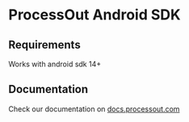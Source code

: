 # ProcessOut Android SDK


## Requirements
Works with android sdk 14+

## Documentation
Check our documentation on [docs.processout.com](https://docs.processout.com/payments/mobile-android-sdk/)